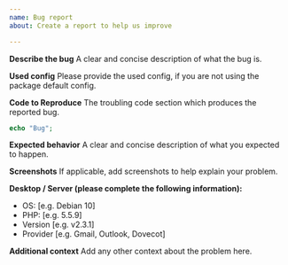 ```yaml
---
name: Bug report
about: Create a report to help us improve

---
```


**Describe the bug**
A clear and concise description of what the bug is.

**Used config**
Please provide the used config, if you are not using the package default config.

**Code to Reproduce**
The troubling code section which produces the reported bug.
```php
echo "Bug";
```

**Expected behavior**
A clear and concise description of what you expected to happen.

**Screenshots**
If applicable, add screenshots to help explain your problem.

**Desktop / Server (please complete the following information):**
- OS: [e.g. Debian 10]
- PHP: [e.g. 5.5.9]
- Version [e.g. v2.3.1]
- Provider [e.g. Gmail, Outlook, Dovecot]

**Additional context**
Add any other context about the problem here.
